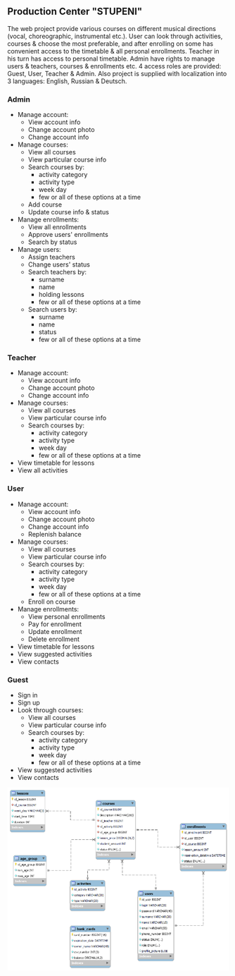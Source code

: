 ## Production Center "STUPENI"

The web project provide various courses on different musical directions (vocal, choreographic, instrumental etc.). 
User can look through activities, courses & choose the most preferable, and after enrolling on some has convenient access
to the timetable & all personal enrollments. Teacher in his turn has access to personal timetable. Admin have rights to 
manage users & teachers, courses & enrollments etc. 4 access roles are provided: Guest, User, Teacher & Admin. Also 
project is supplied with localization into 3 languages: English, Russian & Deutsch.

### Admin

- Manage account:
    - View account info
    - Change account photo
    - Change account info
- Manage courses:
    - View all courses
    - View particular course info
    - Search courses by:
        - activity category
        - activity type
        - week day
        - few or all of these options at a time
    - Add course
    - Update course info & status
- Manage enrollments:
    - View all enrollments
    - Approve users' enrollments
    - Search by status
- Manage users:
    - Assign teachers
    - Change users' status
    - Search teachers by:
        - surname
        - name
        - holding lessons
        - few or all of these options at a time
    - Search users by:
        - surname
        - name
        - status
        - few or all of these options at a time

### Teacher

- Manage account:
    - View account info
    - Change account photo
    - Change account info
- Manage courses:
    - View all courses
    - View particular course info
    - Search courses by:
        - activity category
        - activity type
        - week day
        - few or all of these options at a time
- View timetable for lessons
- View all activities

### User

- Manage account:
    - View account info
    - Change account photo
    - Change account info
    - Replenish balance
- Manage courses:
    - View all courses
    - View particular course info
    - Search courses by:
        - activity category
        - activity type
        - week day
        - few or all of these options at a time
    - Enroll on course
- Manage enrollments:
    - View personal enrollments
    - Pay for enrollment
    - Update enrollment
    - Delete enrollment
- View timetable for lessons
- View suggested activities
- View contacts

### Guest

- Sign in
- Sign up
- Look through courses:
    - View all courses
    - View particular course info
    - Search courses by:
        - activity category
        - activity type
        - week day
        - few or all of these options at a time
- View suggested activities
- View contacts

![alt text](databaseScheme.png)